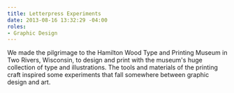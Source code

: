 ```yaml
---
title: Letterpress Experiments
date: 2013-08-16 13:32:29 -04:00
roles:
- Graphic Design
---
```

We made the pilgrimage to the Hamilton Wood Type and Printing Museum in Two Rivers, Wisconsin, to design and print with the museum's huge collection of type and illustrations. The tools and materials of the printing craft inspired some experiments that fall somewhere between graphic design and art.
